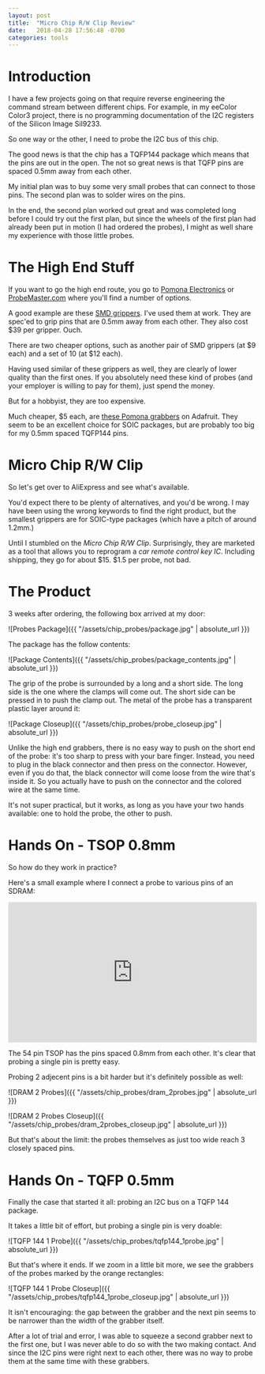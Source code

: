 ```yaml
---
layout: post
title:  "Micro Chip R/W Clip Review"
date:   2018-04-28 17:56:48 -0700
categories: tools
---
```


# Introduction

I have a few projects going on that require reverse engineering the command stream between 
different chips. For example, in my eeColor Color3 project, there is no programming documentation
of the I2C registers of the Silicon Image SiI9233.

So one way or the other, I need to probe the I2C bus of this chip.

The good news is that the chip has a TQFP144 package which means that the pins are out in the open. The
not so great news is that TQFP pins are spaced 0.5mm away from each other.

My initial plan was to buy some very small probes that can connect to those pins. The second plan was to 
solder wires on the pins. 

In the end, the second plan worked out great and was completed long before I could try out the first plan,
but since the wheels of the first plan had already been put in motion (I had ordered the probes), I might
as well share my experience with those little probes.

# The High End Stuff

If you want to go the high end route, you go to [Pomona Electronics](https://www.pomonaelectronics.com/products/test-clips/grabber-test-clips) 
or [ProbeMaster.com](http://probemaster.com/smd-grippers-test-clips/) where you'll find a number of options.

A good example are these [SMD grippers](http://probemaster.com/8172-smd-gripper-0-8mm-to-0-5mm-long-tip/).
I've used them at work. They are spec'ed to grip pins that are 0.5mm away from each other. They also
cost $39 per gripper. Ouch.

There are two cheaper options, such as another pair of SMD grippers (at $9 each) and a set of 10 (at $12 each). 

Having used similar of these grippers as well, they are clearly of lower quality than the first ones. If
you absolutely need these kind of probes (and your employer is willing to pay for them), just spend the
money. 

But for a hobbyist, they are too expensive.

Much cheaper, $5 each, are [these Pomona grabbers](https://www.adafruit.com/product/2618) on Adafruit. They seem to be
an excellent choice for SOIC packages, but are probably too big for my 0.5mm spaced TQFP144 pins.

# Micro Chip R/W Clip

So let's get over to AliExpress and see what's available.

You'd expect there to be plenty of alternatives, and you'd be wrong. I may have been using the wrong keywords to
find the right product, but the smallest grippers are for SOIC-type packages (which have a pitch of around 1.2mm.)

Until I stumbled on the *Micro Chip R/W Clip*. Surprisingly, they are marketed as a tool that allows you to 
reprogram a *car remote control key IC*. Including shipping, they go for about $15. $1.5 per probe, not bad.

# The Product 

3 weeks after ordering, the following box arrived at my door:

![Probes Package]({{ "/assets/chip_probes/package.jpg" | absolute_url }})

The package has the follow contents:

![Package Contents]({{ "/assets/chip_probes/package_contents.jpg" | absolute_url }})

The grip of the probe is surrounded by a long and a short side. The long side is the one where the clamps will come out. 
The short side can be pressed in to push the clamp out. The metal of the probe has a transparent plastic layer around it:

![Package Closeup]({{ "/assets/chip_probes/probe_closeup.jpg" | absolute_url }})

Unlike the high end grabbers, there is no easy way to push on the short end of the probe: it's too sharp to press
with your bare finger. Instead, you need to plug in the black connector and then press on the connector. However,
even if you do that, the black connector will come loose from the wire that's inside it. So you actually have to
push on the connector and the colored wire at the same time.

It's not super practical, but it works, as long as you have your two hands available: one to hold the probe, the
other to push.

# Hands On - TSOP 0.8mm

So how do they work in practice?

Here's a small example where I connect a probe to various pins of an SDRAM:

<div style="padding:56.25% 0 0 0;position:relative;"><iframe src="https://player.vimeo.com/video/267073327" style="position:absolute;top:0;left:0;width:100%;height:100%;" frameborder="0" webkitallowfullscreen mozallowfullscreen allowfullscreen></iframe></div><script src="https://player.vimeo.com/api/player.js"></script>

The 54 pin TSOP has the pins spaced 0.8mm from each other. It's clear that probing a single pin is pretty easy.

Probing 2 adjecent pins is a bit harder but it's definitely possible as well:

![DRAM 2 Probes]({{ "/assets/chip_probes/dram_2probes.jpg" | absolute_url }})

![DRAM 2 Probes Closeup]({{ "/assets/chip_probes/dram_2probes_closeup.jpg" | absolute_url }})

But that's about the limit: the probes themselves as just too wide reach 3 closely spaced pins. 

# Hands On - TQFP 0.5mm

Finally the case that started it all: probing an I2C bus on a TQFP 144 package.

It takes a little bit of effort, but probing a single pin is very doable:

![TQFP 144 1 Probe]({{ "/assets/chip_probes/tqfp144_1probe.jpg" | absolute_url }})

But that's where it ends. If we zoom in a little bit more, we see the grabbers of the probes
marked by the orange rectangles:

![TQFP 144 1 Probe Closeup]({{ "/assets/chip_probes/tqfp144_1probe_closeup.jpg" | absolute_url }})

It isn't encouraging: the gap between the grabber and the next pin seems to be narrower than the 
width of the grabber itself.

After a lot of trial and error, I was able to squeeze a second grabber next to the first one, but
I was never able to do so with the two making contact. And since the I2C pins were right next to 
each other, there was no way to probe them at the same time with these grabbers.



